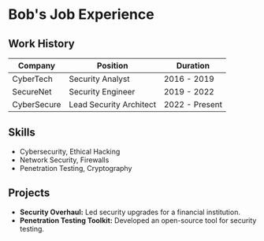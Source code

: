 # Bob's Job Experience

## Work History

| Company         | Position         | Duration       |
|----------------|-----------------|---------------|
| CyberTech      | Security Analyst  | 2016 - 2019 |
| SecureNet      | Security Engineer | 2019 - 2022 |
| CyberSecure    | Lead Security Architect | 2022 - Present |

## Skills

- Cybersecurity, Ethical Hacking
- Network Security, Firewalls
- Penetration Testing, Cryptography

## Projects

- **Security Overhaul:** Led security upgrades for a financial institution.
- **Penetration Testing Toolkit:** Developed an open-source tool for security testing.
